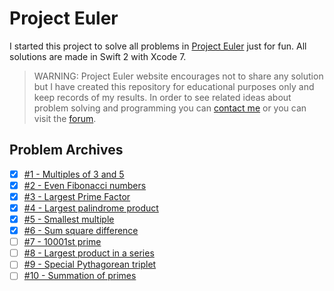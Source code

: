 # Project Euler

I started this project to solve all problems in [Project Euler](http://projecteuler.net) just for fun.
All solutions are made in Swift 2 with Xcode 7.

> WARNING: Project Euler website encourages not to share any solution but I have created this repository for educational purposes only and keep records of my results. In order to see related ideas about problem solving and programming you can [contact me](mailto:felix1262@gmail.com) or you can visit the [forum](http://projecteuler.chat/).

## Problem Archives
- [x] [#1 - Multiples of 3 and 5](https://projecteuler.net/problem=1)
- [x] [#2 - Even Fibonacci numbers](https://projecteuler.net/problem=2)
- [x] [#3 - Largest Prime Factor](https://projecteuler.net/problem=3)
- [x] [#4 - Largest palindrome product](https://projecteuler.net/problem=4)
- [x] [#5 - Smallest multiple](https://projecteuler.net/problem=5)
- [x] [#6 - Sum square difference](https://projecteuler.net/problem=6)
- [ ] [#7 - 10001st prime](https://projecteuler.net/problem=7)
- [ ] [#8 - Largest product in a series](https://projecteuler.net/problem=8)
- [ ] [#9 - Special Pythagorean triplet](https://projecteuler.net/problem=9)
- [ ] [#10 - Summation of primes](https://projecteuler.net/problem=10)
